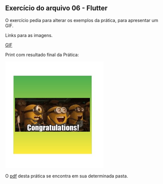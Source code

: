 ## Exercício do arquivo 06 - Flutter

O exercício pedia para alterar os exemplos da prática, para apresentar um GIF.

Links para as imagens.

[GIF](https://media.giphy.com/media/xT0xezQGU5xCDJuCPe/giphy.gif)

Print com resultado final da Prática:

![resultado da pratica (6)](img/pratica.jpg)

O [pdf](pdf/) desta prática se encontra em sua determinada pasta.
